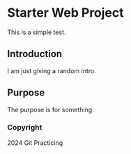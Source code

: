 # Starter Web Project
This is a simple test.
## Introduction
I am just giving a random intro.
## Purpose
The purpose is for something.

### Copyright
2024 Git Practicing
